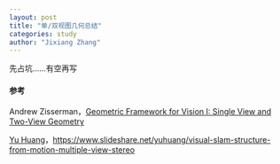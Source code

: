 ```yaml
---
layout: post
title: "单/双视图几何总结"
categories: study
author: "Jixiang Zhang"
---
```


先占坑……有空再写

#### 参考

Andrew Zisserman，[Geometric Framework for Vision I: Single View and Two-View Geometry](http://homepages.inf.ed.ac.uk/rbf/CVonline/LOCAL_COPIES/EPSRC_SSAZ/epsrc_ssaz.html)

[Yu Huang](https://sites.google.com/site/yorkyuhuang/)，<https://www.slideshare.net/yuhuang/visual-slam-structure-from-motion-multiple-view-stereo>
